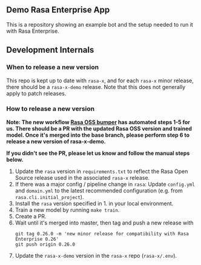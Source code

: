 ## Demo Rasa Enterprise App
This is a repository showing an example bot and the setup needed to run it with Rasa Enterprise.

## Development Internals

### When to release a new version
This repo is kept up to date with `rasa-x`, and for each `rasa-x` minor release, there 
should be a `rasa-x-demo` release. Note that this does not generally apply to patch 
releases.

### How to release a new version
**Note: The new workflow [Rasa OSS bumper](https://github.com/RasaHQ/rasa-x-demo/actions/workflows/rasaoss-version-bumper.yml) has automated steps 1-5 for us. There should be a PR with the updated Rasa OSS version and trained model. Once it's merged into the base branch, please perform step 6 to release a new version of rasa-x-demo.**

**If you didn't see the PR, please let us know and follow the manual steps below.**

1. Update the `rasa` version in `requirements.txt` to reflect the Rasa Open Source
 release used in the associated `rasa-x` release.
2. If there was a major config / pipeline change in `rasa`: Update `config.yml` and
 `domain.yml` to the latest recommended configuration 
 (e.g. from `rasa.cli.initial_project`).
3. Install the `rasa` version specified in 1. in your local environment.
4. Train a new model by running `make train`.
5. Create a PR.
6. Wait until it's merged into master, then tag and push a new release with 
    ```
    git tag 0.26.0 -m 'new minor release for compatibility with Rasa Enterprise 0.26'
    git push origin 0.26.0
    ```
7. Update the `rasa-x-demo` version in the `rasa-x` repo (`rasa-x/.env`).